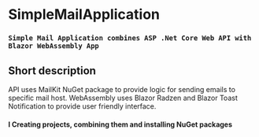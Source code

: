 # SimpleMailApplication
### `Simple Mail Application combines ASP .Net Core Web API with Blazor WebAssembly App`
## Short description
API uses MailKit NuGet package to provide logic for sending emails to specific mail host. 
WebAssembly uses Blazor Radzen and Blazor Toast Notification to provide user friendly interface.
#### I Creating projects, combining them and installing NuGet packages
